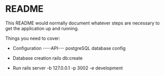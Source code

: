 # README

This README would normally document whatever steps are necessary to get the
application up and running.

Things you need to cover:

* Configuration
    ----API---
    postgreSQL database config
    
    

* Database creation
    rails db:create
  
* Run
    rails server -b 127.0.0.1 -p 3002 -e development



